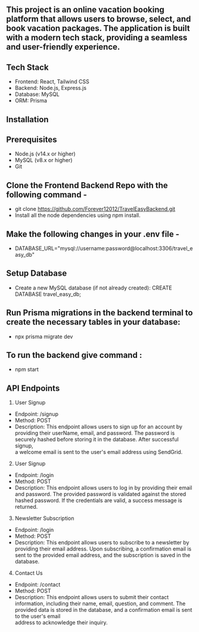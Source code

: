 This project is an online vacation booking platform that allows users to browse, select, and book vacation packages. The application is built with a modern tech stack, providing a seamless and user-friendly experience.
------------------------------------------------------------------------------------------------------------------------------------------------------------------------------------------------------------------

Tech Stack
-----------
 - Frontend: React, Tailwind CSS
 - Backend: Node.js, Express.js
 - Database: MySQL
 - ORM: Prisma

Installation
------------
Prerequisites
---------------

 - Node.js (v14.x or higher)
 - MySQL (v8.x or higher)
 - Git

Clone the Frontend Backend Repo with the following command - 
---------------------------------------------------------------
- git clone https://github.com/Forever12012/TravelEasyBackend.git
- Install all the node dependencies using npm install.

Make the following changes in your .env file -
----------------------------------------------------
- DATABASE_URL="mysql://username:password@localhost:3306/travel_easy_db"

Setup Database
---------------------------

- Create a new MySQL database (if not already created): CREATE DATABASE travel_easy_db;

Run Prisma migrations in the backend terminal to create the necessary tables in your database:
---------------------------------------------------------------------------------------------------

- npx prisma migrate dev

To run the backend give command : 
----------------------------------
- npm start

API Endpoints
-------------------

1) User Signup
  - Endpoint: /signup
  - Method: POST
  - Description: This endpoint allows users to sign up for an account by providing their userName, email, and password. The password is securely hashed before storing it in the database. After successful signup,  
    a welcome email is sent to the user's email address using SendGrid.

2) User Signup
  - Endpoint: /login
  - Method: POST
  - Description: This endpoint allows users to log in by providing their email and password. The provided password is validated against the stored hashed password. If the credentials are valid, a success message is returned.

3) Newsletter Subscription
  - Endpoint: /login
  - Method: POST
  - Description: This endpoint allows users to subscribe to a newsletter by providing their email address. Upon subscribing, a confirmation email is sent to the provided email address, and the subscription is saved in the database.

4) Contact Us
  - Endpoint: /contact
  - Method: POST
  - Description: This endpoint allows users to submit their contact information, including their name, email, question, and comment. The provided data is stored in the database, and a confirmation email is sent to the user's email     
    address to acknowledge their inquiry.

